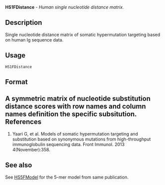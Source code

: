





**HS1FDistance** - *Human single nucleotide distance matrix.*

Description
--------------------

Single nucleotide distance matrix of somatic hypermutation targeting based on 
human Ig sequence data.


Usage
--------------------
```
HS1FDistance
```


Format
-------------------
A symmetric matrix of nucleotide substitution distance scores with 
row names and column names definition the specific subsitution.
References
-------------------


1. Yaari G, et al. Models of somatic hypermutation targeting and substitution based 
on synonymous mutations from high-throughput immunoglobulin sequencing data. 
Front Immunol. 2013 4(November):358.





See also
-------------------

See [HS5FModel](HS5FModel.md) for the 5-mer model from same publication.



